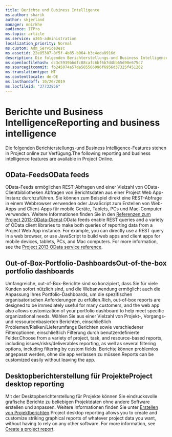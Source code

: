 ```yaml
---
title: Berichte und Business Intelligence
ms.author: sharik
author: skjerland
manager: mnirkhe
audience: ITPro
ms.topic: article
ms.service: o365-administration
localization_priority: Normal
ms.custom: Adm_ServiceDesc
ms.assetid: 22e85387-8f5f-4b85-b064-b3c4eda8916d
description: Die folgenden Berichterstellungs-und Business Intelligence-Features stehen in Project online zur Verfügung.
ms.openlocfilehash: dc3c5939bbdfc08cafc6bf6b7d4bb65d90e675c7
ms.sourcegitcommit: fb245074a57da585566096f6956d37325f451262
ms.translationtype: MT
ms.contentlocale: de-DE
ms.lasthandoff: 10/26/2019
ms.locfileid: "37733856"
---
```

# <a name="reporting-and-business-intelligence"></a><span data-ttu-id="ea8b9-103">Berichte und Business Intelligence</span><span class="sxs-lookup"><span data-stu-id="ea8b9-103">Reporting and business intelligence</span></span>

<span data-ttu-id="ea8b9-104">Die folgenden Berichterstellungs-und Business Intelligence-Features stehen in Project online zur Verfügung.</span><span class="sxs-lookup"><span data-stu-id="ea8b9-104">The following reporting and business intelligence features are available in Project Online.</span></span>
  
## <a name="odata-feeds"></a><span data-ttu-id="ea8b9-105">OData-Feeds</span><span class="sxs-lookup"><span data-stu-id="ea8b9-105">OData feeds</span></span>

<span data-ttu-id="ea8b9-p101">OData-Feeds ermöglichen REST-Abfragen und einer Vielzahl von OData-Clientbibliotheken Abfragen von Berichtsdaten aus einer Project Web App-Instanz durchzuführen. Sie können zum Beispiel direkt eine REST-Abfrage in einem Webbrowser verwenden oder JavaScript zum Erstellen von Web-Apps und Client-Apps für mobile Geräte, Tablets, PCs und Mac-Computer verwenden. Weitere Informationen finden Sie in den [Referenzen zum Project 2013-OData-Dienst](https://go.microsoft.com/fwlink/?LinkID=823655&amp;clcid=0x409).</span><span class="sxs-lookup"><span data-stu-id="ea8b9-p101">OData feeds enable REST queries and a variety of OData client libraries to make both queries of reporting data from a Project Web App instance. For example, you can directly use a REST query in a web browser, or use JavaScript to build web apps and client apps for mobile devices, tablets, PCs, and Mac computers. For more information, see the [Project 2013 OData service reference](https://go.microsoft.com/fwlink/?LinkID=823655&amp;clcid=0x409).</span></span>
  
## <a name="out-of-the-box-portfolio-dashboards"></a><span data-ttu-id="ea8b9-109">Out-of-Box-Portfolio-Dashboards</span><span class="sxs-lookup"><span data-stu-id="ea8b9-109">Out-of-the-box portfolio dashboards</span></span>

<span data-ttu-id="ea8b9-110">Umfangreiche, out-of-Box-Berichte sind so konzipiert, dass Sie für viele Kunden sofort nützlich sind, und die Webanwendung ermöglicht auch die Anpassung Ihres Portfolio-Dashboards, um die spezifischen organisatorischen Anforderungen zu erfüllen.</span><span class="sxs-lookup"><span data-stu-id="ea8b9-110">Rich, out-of-box reports are designed to be immediately useful for many customers, and the web app also allows customization of your portfolio dashboard to help meet specific organizational needs.</span></span> <span data-ttu-id="ea8b9-111">Wählen Sie aus einer Vielzahl von Projekt-, Vorgangs-und ressourcenbasierten Berichten, einschließlich Problemen/Risiken/Lieferumfangs Berichten sowie verschiedener Filteroptionen, einschließlich Filterung durch benutzerdefinierte Felder.</span><span class="sxs-lookup"><span data-stu-id="ea8b9-111">Choose from a variety of project, task, and resource-based reports, including issues/risks/deliverables reporting, as well as several filtering options, including filtering by custom fields.</span></span> <span data-ttu-id="ea8b9-112">Berichte können problemlos angepasst werden, ohne die app verlassen zu müssen.</span><span class="sxs-lookup"><span data-stu-id="ea8b9-112">Reports can be customized easily without leaving the app.</span></span> 
  
## <a name="project-desktop-reporting"></a><span data-ttu-id="ea8b9-113">Desktopberichterstellung für Projekte</span><span class="sxs-lookup"><span data-stu-id="ea8b9-113">Project desktop reporting</span></span>

<span data-ttu-id="ea8b9-p103">Mit der Desktopberichterstellung für Projekte können Sie eindrucksvolle grafische Berichte zu beliebigen Projektdaten ohne andere Software erstellen und anpassen. Weitere Informationen finden Sie unter [Erstellen von Projektberichten](https://go.microsoft.com/fwlink/?LinkID=823657&amp;clcid=0x409).</span><span class="sxs-lookup"><span data-stu-id="ea8b9-p103">Project desktop reporting allows you to create and customize striking graphical reports of whatever project data you want, without having to rely on any other software. For more information, see [Create a project report](https://go.microsoft.com/fwlink/?LinkID=823657&amp;clcid=0x409).</span></span>
  